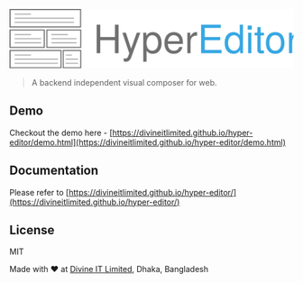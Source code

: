 
![Hyper Editor](logo.svg)
> A backend independent visual composer for web.

## Demo
Checkout the demo here - [https://divineitlimited.github.io/hyper-editor/demo.html](https://divineitlimited.github.io/hyper-editor/demo.html)

## Documentation

Please refer to [https://divineitlimited.github.io/hyper-editor/](https://divineitlimited.github.io/hyper-editor/)

## License
MIT


Made with :heart: at [Divine IT Limited](https://divineit.net/), Dhaka, Bangladesh
